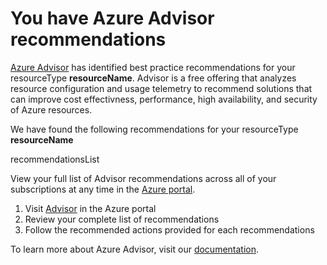 <properties
	pageTitle="Achieve More Pilot Advisor recommendations"
	description="Advisor recommendations are available"
	infoBubbleText="You have Azure Advisor recommendations available"
	service="microsoft.advisor"
	resource="recommendations"
	authors="kasparks"
	displayOrder=""
	articleId="advisor-recommendations"
	diagnosticScenario="advisor-recommendations"
	selfHelpType="Diagnostics"
supportTopicIds="32411835,32411844,32411877,32411817,32411885,32411841,32411816,32411839,32411845,32570117,32602159,32411809,32411812,32513964,32518038,32604406,32565494,32565835,32508616,32411875,32539972,32539973,32573480,32570109,32565495,32602153,32411854,32570115,32570108,32602152,32518039,32589415,32449676,32591160,32411819"
	resourceTags=""
	productPesIds="14749,16470,15571,16035"
	cloudEnvironments="public"
/>
# You have Azure Advisor recommendations

[Azure Advisor](https://docs.microsoft.com/azure/advisor/advisor-overview) has identified best practice recommendations for your <!--$resourceType-->resourceType<!--/$resourceType--> **<!--$resourceName-->resourceName<!--/$resourceName-->**. Advisor is a free offering that analyzes resource configuration and usage telemetry to recommend solutions that can improve cost effectivness, performance, high availability, and security of Azure resources.

We have found the following recommendations for your <!--$resourceType-->resourceType<!--/$resourceType--> **<!--$resourceName-->resourceName<!--/$resourceName-->**

<!--$recommendationsList-->recommendationsList<!--/$recommendationsList-->

View your full list of Advisor recommendations across all of your subscriptions at any time in the [Azure portal](https://portal.azure.com/#blade/Microsoft_Azure_Expert/AdvisorBlade/source/AzureSupportCenter). 

1. Visit [Advisor](https://portal.azure.com/#blade/Microsoft_Azure_Expert/AdvisorBlade/source/AzureSupportCenter) in the Azure portal
2. Review your complete list of recommendations
3. Follow the recommended actions provided for each recommendations

To learn more about Azure Advisor, visit our [documentation](https://docs.microsoft.com/azure/advisor/advisor-overview). 
